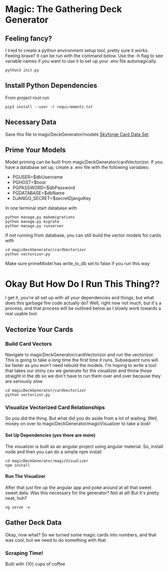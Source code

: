 # Magic: The Gathering Deck Generator

## Feeling fancy?

I tried to create a python environment setup tool, pretty sure it works. Feeling brave? It can be run with the command below. Use the -h flag to see variable names if you want to use it to set up your .env file automagically.

```
python3 init.py
```

## Install Python Dependencies

From project root run

```
pip3 install --user -r requirements.txt
```

## Necessary Data

Save this file to magicDeckGenerator/models
[Skyforge Card Data Set](https://archive.scryfall.com/json/scryfall-default-cards.json)

## Prime Your Models

Model priming can be built from magicDeckGenerator/cardVectorizor. If you have a database set up, create a .env file with the following variables:

- PGUSER=$dbUsername
- PGHOST=$host
- PGPASSWORD=$dbPassword  
- PGDATABASE=$dbName
- DJANGO_SECRET=$secretDjangoKey

In one terminal start database with

```
python manage.py makemigrations
python manage.py migrate
python manage.py runserver
```

If not running from database, you can still build the vector models for cards with

```
cd magicDeckGenerator/cardVectorizor
python vectorizor.py
```

Make sure primeModel has write_to_db set to false if you run this way

# Okay But How Do I Run This Thing??

I get it, you're all set up with all your dependencies and things, but what does this garbage fire code actually do? Well, right now not much, but it's a process, and that process will be outlined below as I slowly work towards a real usable tool

## Vectorize Your Cards

### Build Card Vectors

Navigate to magicDeckGenerator/cardVectorizor and run the vectorizor. This is going to take a *long* time the first time it runs. Subsequent runs will be faster as you won't need rebuild the models. I'm hoping to write a tool that takes our shiny csv we generate for the visualizer and throw those straight in the db so we don't have to run them over and over because they are seriously *slow*

```
cd magicDeckGenerator/cardVectorizor
python vectorizor.py
```

### Visualize Vectorized Card Relationships

So you did the thing. But what did you do aside from a lot of waiting. Well, mosey on over to magicDeckGenerator/magicVisualizer to take a look!

#### Set Up Dependencies (yes there are more)

The visualizer is built as an angular project using angular material. So, install node and then you can do a simple npm install

```
cd magicDeckGenerator/magicVisualizer
npm install
```

#### Run The Visualizer

After that just fire up the angular app and poke around at all that sweet sweet data. Was this necessary for the generator? Not at all! But it's pretty neat, huh?

```
ng serve -o
```

## Gather Deck Data

Okay, now what? So we turned some magic cards into numbers, and that was cool, but we need to do something with that.

### Scraping Time!

Built with {10} cups of coffee
